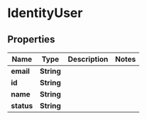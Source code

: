 

# IdentityUser


## Properties

| Name | Type | Description | Notes |
|------------ | ------------- | ------------- | -------------|
|**email** | **String** |  |  |
|**id** | **String** |  |  |
|**name** | **String** |  |  |
|**status** | **String** |  |  |



